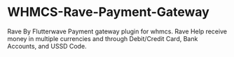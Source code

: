 # WHMCS-Rave-Payment-Gateway
Rave By Flutterwave Payment gateway plugin for whmcs. Rave Help receive money in multiple currencies and through Debit/Credit Card, Bank Accounts, and USSD Code.
